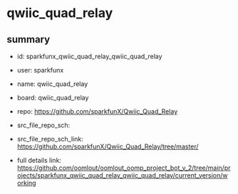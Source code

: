 # qwiic_quad_relay
 
## summary 
* id: sparkfunx_qwiic_quad_relay_qwiic_quad_relay
* user: sparkfunx
* name: qwiic_quad_relay
* board: qwiic_quad_relay
* repo: https://github.com/sparkfunX/Qwiic_Quad_Relay



* src_file_repo_sch: 
* src_file_repo_sch_link: https://github.com/sparkfunX/Qwiic_Quad_Relay/tree/master/
* full details link: https://github.com/oomlout/oomlout_oomp_project_bot_v_2/tree/main/projects/sparkfunx_qwiic_quad_relay_qwiic_quad_relay/current_version/working  







